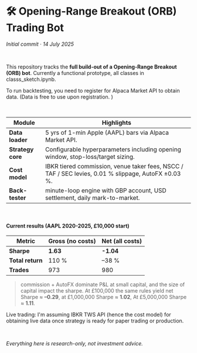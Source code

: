 # 🛠️  Opening-Range Breakout (ORB) Trading Bot

*Initial commit  ·  14 July 2025*

<br>

This repository tracks the **full build-out of a Opening-Range Breakout (ORB) bot**. Currently a functional prototype, all classes in classs_sketch.ipynb. 

To run backtesting, you need to register for Alpaca Market API to obtain data. (Data is free to use upon registration. )

<br>

| Module | Highlights |
|--------|------------|
| **Data loader** | 5 yrs of 1-min Apple (AAPL) bars via Alpaca Market API. |
| **Strategy core** | Configurable hyperparameters including opening window, stop-loss/target sizing. |
| **Cost model** | IBKR tiered commission, venue taker fees, NSCC / TAF / SEC levies, 0.01 % slippage, AutoFX ±0.03 %. |
| **Back-tester** | minute-loop engine with GBP account, USD settlement, daily mark-to-market. |
<br>


#### Current results (AAPL 2020-2025, £10,000 start)

| Metric             | Gross (no costs) | Net (all costs) |
|--------------------|------------------|-----------------|
| **Sharpe**         | **1.63**         | **-1.04**       |
| **Total return**   | 110 %            | –38 %           |
| **Trades**         | 973              | 980             |

> commission + AutoFX dominate P&L at small
> capital, and the size of capital impact the sharpe. At £100,000 the same rules yield net Sharpe ≈ **–0.29**, at £1,000,000 Sharpe ≈ **1.02**, At £5,000,000 Sharpe ≈ **1.11**.

Live trading: I'm assuming IBKR TWS API (hence the cost model) for obtaining live data once strategy is ready for paper trading or production.

<br>

*Everything here is research-only, not investment advice.*
